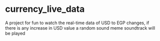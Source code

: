 # currency_live_data
A project for fun to watch the real-time data of USD to EGP changes, if there is any increase in USD value a random sound meme soundtrack will be played
